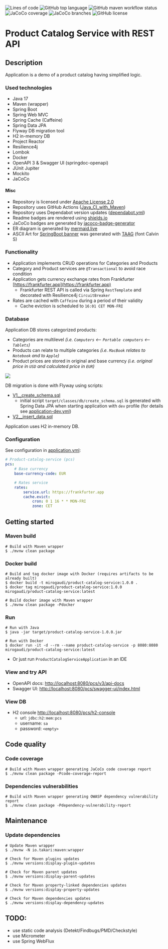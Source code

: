 [//]: # (TODO remove mirrow as soon as tokei fixed)
[//]: # (![Lines of code]&#40;https://img.shields.io/tokei/lines/github/mirogaudi/product-catalog-service&#41;)
![Lines of code](https://tokei.ekzhang.com/b1/github/mirogaudi/product-catalog-service)
![GitHub top language](https://img.shields.io/github/languages/top/mirogaudi/product-catalog-service)
![GitHub maven workflow status](https://img.shields.io/github/workflow/status/mirogaudi/product-catalog-service/Java_CI_with_Maven)
![JaCoCo coverage](https://img.shields.io/endpoint?url=https://raw.githubusercontent.com/mirogaudi/product-catalog-service/master/.github/badges/jacoco.json)
![JaCoCo branches](https://img.shields.io/endpoint?url=https://raw.githubusercontent.com/mirogaudi/product-catalog-service/master/.github/badges/branches.json)
![GitHub license](https://img.shields.io/github/license/mirogaudi/product-catalog-service)

# Product Catalog Service with REST API

## Description

Application is a demo of a product catalog having simplified logic.

### Used technologies

- Java 17
- Maven (wrapper)
- Spring Boot
- Spring Web MVC
- Spring Cache (Caffeine)
- Spring Data JPA
- Flyway DB migration tool
- H2 in-memory DB
- Project Reactor
- Resilience4j
- Lombok
- Docker
- OpenAPI 3 & Swagger UI (springdoc-openapi)
- JUnit Jupiter
- Mockito
- JaCoCo

#### Misc

- Repository is licensed under [Apache License 2.0](https://www.apache.org/licenses/LICENSE-2.0.html)
- Repository uses GitHub Actions ([Java_CI_with_Maven](.github/workflows/maven.yml))
- Repository uses Dependabot version updates ([dependabot.yml](.github/dependabot.yml))
- Readme badges are rendered using [shields.io](https://github.com/badges/shields)
- JaCoCo badges are generated by [jacoco-badge-generator](https://github.com/cicirello/jacoco-badge-generator)
- ER diagram is generated by [mermaid.live](https://mermaid.live)
- ASCII Art for [SpringBoot banner](src/main/resources/banner.txt) was generated
  with [TAAG](http://patorjk.com/software/taag) (font Calvin S)

### Functionality

- Application implements CRUD operations for Categories and Products
- Category and Product services are `@Transactional` to avoid race condition
- Application gets currency exchange rates from Frankfurter [https://frankfurter.app](https://frankfurter.app)
    - Frankfurter REST API is called via Spring `RestTemplate` and decorated with Resilience4j `CircuitBreaker`
- Rates are cached with `Caffeine` during a period of their validity
    - Cache eviction is scheduled to `16:01 CET MON-FRI`

### Database

Application DB stores categorized products:

- Categories are multilevel *(i.e. `Computers` <-- `Portable computers` <-- `Tablets`)*
- Products can relate to multiple categories *(i.e. `MacBook` relates to `Notebook` and to `Apple`)*
- Product prices are stored in original and base currency *(i.e. original price in `USD` and calculated price
  in `EUR`)*

[![](https://mermaid.ink/img/pako:eNqtUs1ugzAMfhUr5_YFOG-79DJp10jITTyIBAkyySQEvPsCbVoYjF2Wm-3vxz_phXKaRCaIXwwWjLW08HgKPRWOO-iXWYCrKYz1YDS8X9aVL2RVIoPFmnY5DTJZnxu9rI7SLsOGnQ7K_4drqjieyFjlKnBsQHVrmA01sVFPWBOjX6SOFTbE_dnyP1abYHHYt8suIglsIT8cH07DAOczuOGZyUCKEtv7UaQ4ovWb1ie2ctajsW0qtmuRdMlDjStVzhYteJdMDc064iTiUms0On7QeU9S-JLijcXE0_SJoZrbHiM0NDqyX7XxjkXmOdBJYPDuo7MqxTfM_affkuM3QcjoYg)](https://mermaid.live/edit#pako:eNqtUs1ugzAMfhUr5_YFOG-79DJp10jITTyIBAkyySQEvPsCbVoYjF2Wm-3vxz_phXKaRCaIXwwWjLW08HgKPRWOO-iXWYCrKYz1YDS8X9aVL2RVIoPFmnY5DTJZnxu9rI7SLsOGnQ7K_4drqjieyFjlKnBsQHVrmA01sVFPWBOjX6SOFTbE_dnyP1abYHHYt8suIglsIT8cH07DAOczuOGZyUCKEtv7UaQ4ovWb1ie2ctajsW0qtmuRdMlDjStVzhYteJdMDc064iTiUms0On7QeU9S-JLijcXE0_SJoZrbHiM0NDqyX7XxjkXmOdBJYPDuo7MqxTfM_affkuM3QcjoYg)

DB migration is done with Flyway using scripts:

- [V1__create_schema.sql](src/main/resources/db/migration/V1__create_schema.sql)
    - initial script `target/classes/db/create_schema.sql` is generated with Spring Data JPA when starting
      application with `dev` profile (for details see [application-dev.yml](src/main/resources/application-dev.yml))
- [V2__insert_data.sql](src/main/resources/db/migration/V2__insert_data.sql)

Application uses H2 in-memory DB.

### Configuration

See configuration in [application.yml](src/main/resources/application.yml):

```yaml
# Product-catalog-service (pcs)
pcs:
    # Base currency
    base-currency-code: EUR

    # Rates service
    rates:
        service.url: https://frankfurter.app
        cache.evict:
            cron: 0 1 16 * * MON-FRI
            zone: CET
```

## Getting started

### Maven build

```shell
# Build with Maven wrapper
$ ./mvnw clean package
```

### Docker build

```shell
# Build and tag docker image with Docker (requires artifacts to be already built)
$ docker build -t mirogaudi/product-catalog-service:1.0.0 .
$ docker tag mirogaudi/product-catalog-service:1.0.0 mirogaudi/product-catalog-service:latest

# Build docker image with Maven wrapper
$ ./mvnw clean package -Pdocker
```

### Run

```shell
# Run with Java
$ java -jar target/product-catalog-service-1.0.0.jar

# Run with Docker
$ docker run -it -d --rm --name product-catalog-service -p 8080:8080 mirogaudi/product-catalog-service:latest
```

- Or just run `ProductCatalogServiceApplication` in an IDE

### View and try API

- OpenAPI docs: [http://localhost:8080/pcs/v3/api-docs](http://localhost:8080/pcs/v3/api-docs)
- Swagger UI: [http://localhost:8080/pcs/swagger-ui/index.html](http://localhost:8080/pcs/swagger-ui/index.html)

### View DB

- H2 console [http://localhost:8080/pcs/h2-console](http://localhost:8080/pcs/h2-console)
    - url: `jdbc:h2:mem:pcs`
    - username: `sa`
    - password: `<empty>`

## Code quality

### Code coverage

```shell
# Build with Maven wrapper generating JaCoCo code coverage report
$ ./mvnw clean package -Pcode-coverage-report
```

### Dependencies vulnerabilities

```shell
# Build with Maven wrapper generating OWASP dependency vulnerability report
$ ./mvnw clean package -Pdependency-vulnerability-report
```

## Maintenance

### Update dependencies

```shell
# Update Maven wrapper
$ ./mvnw -N io.takari:maven:wrapper

# Check for Maven plugins updates
$ ./mvnw versions:display-plugin-updates

# Check for Maven parent updates
$ ./mvnw versions:display-parent-updates

# Check for Maven property-linked dependencies updates
$ ./mvnw versions:display-property-updates

# Check for Maven dependencies updates
$ ./mvnw versions:display-dependency-updates
```

## TODO:

- use static code analysis (Detekt/Findbugs/PMD/Checkstyle)
- use Micrometer
- use Spring WebFlux
